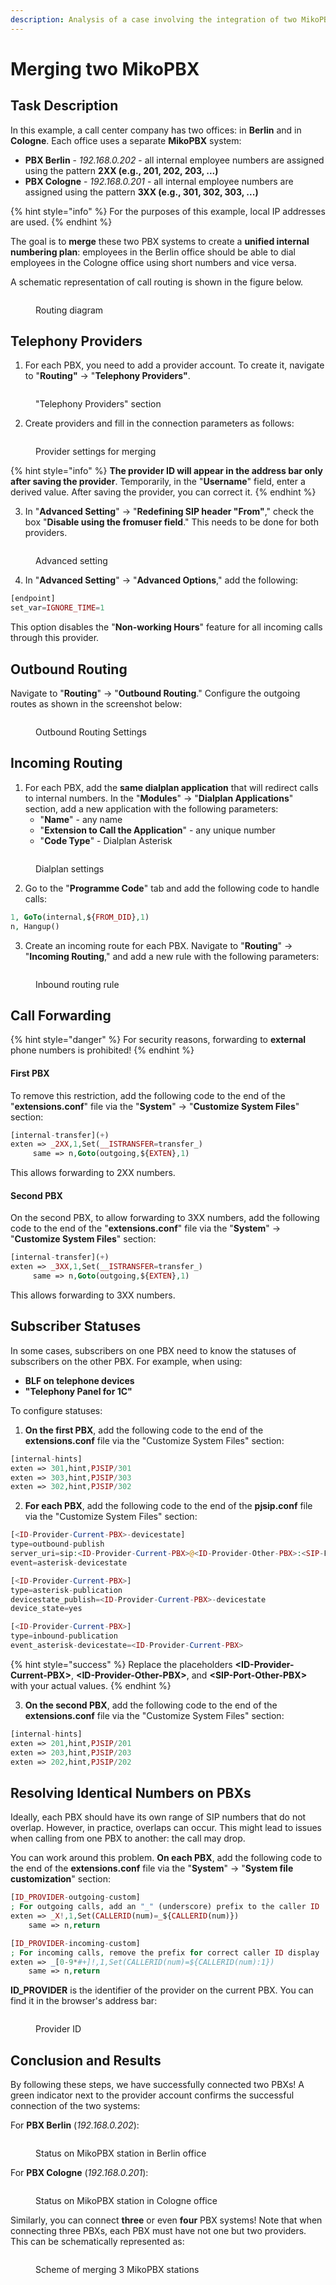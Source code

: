 ```yaml
---
description: Analysis of a case involving the integration of two MikoPBX systems
---
```


# Merging two MikoPBX

## Task Description

In this example, a call center company has two offices: in **Berlin** and in **Cologne**. Each office uses a separate **MikoPBX** system:

* **PBX Berlin** - _192.168.0.202_ - all internal employee numbers are assigned using the pattern **2XX (e.g., 201, 202, 203, ...)**
* **PBX Cologne** - _192.168.0.201_ - all internal employee numbers are assigned using the pattern **3XX (e.g., 301, 302, 303, ...)**

{% hint style="info" %}
For the purposes of this example, local IP addresses are used.
{% endhint %}

The goal is to **merge** these two PBX systems to create a **unified internal numbering plan**: employees in the Berlin office should be able to dial employees in the Cologne office using short numbers and vice versa.

A schematic representation of call routing is shown in the figure below.

<figure><img src="../../.gitbook/assets/overallScheme.jpg" alt=""><figcaption><p>Routing diagram</p></figcaption></figure>

## Telephony Providers

1. For each PBX, you need to add a provider account. To create it, navigate to "**Routing"** → "**Telephony Providers"**.

<figure><img src="../../.gitbook/assets/providers.png" alt=""><figcaption><p>"Telephony Providers" section</p></figcaption></figure>

2. Create providers and fill in the connection parameters as follows:

<figure><img src="../../.gitbook/assets/providersParameters.jpg" alt=""><figcaption><p>Provider settings for merging</p></figcaption></figure>

{% hint style="info" %}
**The provider ID will appear in the address bar only after saving the provider**. Temporarily, in the "**Username**" field, enter a derived value. After saving the provider, you can correct it.
{% endhint %}

3. In "**Advanced Setting**" → "**Redefining SIP header "From"**," check the box "**Disable using the fromuser field**." This needs to be done for both providers.

<figure><img src="../../.gitbook/assets/advancedSetting.jpg" alt=""><figcaption><p>Advanced setting</p></figcaption></figure>

4. In "**Advanced Setting**" → "**Advanced Options**," add the following:

```php
[endpoint]
set_var=IGNORE_TIME=1 
```

This option disables the "**Non-working Hours**" feature for all incoming calls through this provider.

## Outbound Routing

Navigate to "**Routing**" → "**Outbound Routing**." Configure the outgoing routes as shown in the screenshot below:

<figure><img src="../../.gitbook/assets/outboundRoutingFor2PBX (1).jpg" alt=""><figcaption><p>Outbound Routing Settings</p></figcaption></figure>

## Incoming Routing

1. For each PBX, add the **same dialplan application** that will redirect calls to internal numbers. In the "**Modules**" → "**Dialplan Applications**" section, add a new application with the following parameters:
   * "**Name**" - any name
   * "**Extension to Call the Application**" - any unique number
   * "**Code Type**" -  Dialplan Asterisk

<figure><img src="../../.gitbook/assets/dialplanSettings (1).jpg" alt=""><figcaption><p>Dialplan settings</p></figcaption></figure>

2. Go to the "**Programme Code**" tab and add the following code to handle calls:

```php
1, GoTo(internal,${FROM_DID},1)
n, Hangup()
```

3. Create an incoming route for each PBX. Navigate to "**Routing**" → "**Incoming Routing**," and add a new rule with the following parameters:

<figure><img src="../../.gitbook/assets/inboundRoutingRule.jpg" alt=""><figcaption><p>Inbound routing rule</p></figcaption></figure>

## Call Forwarding

{% hint style="danger" %}
For security reasons, forwarding to **external** phone numbers is prohibited!
{% endhint %}

#### **First PBX**

To remove this restriction, add the following code to the end of the "**extensions.conf**" file via the "**System**" → "**Customize System Files**" section:

```php
[internal-transfer](+)
exten => _2XX,1,Set(__ISTRANSFER=transfer_)
     same => n,Goto(outgoing,${EXTEN},1) 
```

This allows forwarding to 2XX numbers.

#### **Second PBX**

On the second PBX, to allow forwarding to 3XX numbers, add the following code to the end of the "**extensions.conf**" file via the "**System**" → "**Customize System Files**" section:

```php
[internal-transfer](+)
exten => _3XX,1,Set(__ISTRANSFER=transfer_)
     same => n,Goto(outgoing,${EXTEN},1) 
```

This allows forwarding to 3XX numbers.

## Subscriber Statuses

In some cases, subscribers on one PBX need to know the statuses of subscribers on the other PBX. For example, when using:

* **BLF on telephone devices**
* **"Telephony Panel for 1C"**

To configure statuses:

1. **On the first PBX**, add the following code to the end of the **extensions.conf** file via the "Customize System Files" section:

```php
[internal-hints]
exten => 301,hint,PJSIP/301
exten => 303,hint,PJSIP/303
exten => 302,hint,PJSIP/302
```

2. **For each PBX**, add the following code to the end of the **pjsip.conf** file via the "Customize System Files" section:

```php
[<ID-Provider-Current-PBX>-devicestate]
type=outbound-publish
server_uri=sip:<ID-Provider-Current-PBX>@<ID-Provider-Other-PBX>:<SIP-Port-Other-PBX>
event=asterisk-devicestate

[<ID-Provider-Current-PBX>]
type=asterisk-publication
devicestate_publish=<ID-Provider-Current-PBX>-devicestate
device_state=yes

[<ID-Provider-Current-PBX>]
type=inbound-publication
event_asterisk-devicestate=<ID-Provider-Current-PBX>
```

{% hint style="success" %}
Replace the placeholders **\<ID-Provider-Current-PBX>**, **\<ID-Provider-Other-PBX>**, and **\<SIP-Port-Other-PBX>** with your actual values.
{% endhint %}

3. **On the second PBX**, add the following code to the end of the **extensions.conf** file via the "Customize System Files" section:

```php
[internal-hints]
exten => 201,hint,PJSIP/201
exten => 203,hint,PJSIP/203
exten => 202,hint,PJSIP/202
```

## Resolving Identical Numbers on PBXs

Ideally, each PBX should have its own range of SIP numbers that do not overlap. However, in practice, overlaps can occur. This might lead to issues when calling from one PBX to another: the call may drop.

You can work around this problem. **On each PBX**, add the following code to the end of the **extensions.conf** file via the "**System**" → "**System file customization**" section:

```php
[ID_PROVIDER-outgoing-custom]
; For outgoing calls, add an "_" (underscore) prefix to the caller ID
exten => _X!,1,Set(CALLERID(num)=_${CALLERID(num)})
    same => n,return

[ID_PROVIDER-incoming-custom]
; For incoming calls, remove the prefix for correct caller ID display
exten => _[0-9*#+]!,1,Set(CALLERID(num)=${CALLERID(num):1})
    same => n,return
```

**ID\_PROVIDER** is the identifier of the provider on the current PBX. You can find it in the browser's address bar:

<figure><img src="../../.gitbook/assets/providerID.jpg" alt=""><figcaption><p>Provider ID</p></figcaption></figure>

## Conclusion and Results

By following these steps, we have successfully connected two PBXs! A green indicator next to the provider account confirms the successful connection of the two systems:

For **PBX Berlin** (_192.168.0.202_):

<figure><img src="../../.gitbook/assets/mikopbxberlinStatus.jpg" alt=""><figcaption><p>Status on MikoPBX station in Berlin office</p></figcaption></figure>

For **PBX Cologne** (_192.168.0.201_):

<figure><img src="../../.gitbook/assets/mikopbxCologneStatus (1).jpg" alt=""><figcaption><p>Status on MikoPBX station in Cologne office</p></figcaption></figure>

Similarly, you can connect **three** or even **four** PBX systems! Note that when connecting three PBXs, each PBX must have not one but two providers. This can be schematically represented as:

<figure><img src="../../.gitbook/assets/secondScheme.png" alt=""><figcaption><p>Scheme of merging 3 MikoPBX stations</p></figcaption></figure>
